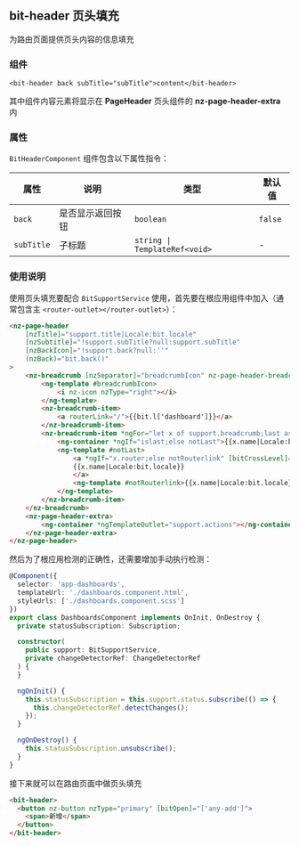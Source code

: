 ## bit-header 页头填充

为路由页面提供页头内容的信息填充

### 组件

`<bit-header back subTitle="subTitle">content</bit-header>`

其中组件内容元素将显示在 **PageHeader** 页头组件的 **nz-page-header-extra** 内

### 属性

`BitHeaderComponent` 组件包含以下属性指令：

| 属性       | 说明             | 类型                         | 默认值  |
| ---------- | ---------------- | ---------------------------- | ------- |
| `back`     | 是否显示返回按钮 | `boolean`                    | `false` |
| `subTitle` | 子标题           | `string \| TemplateRef<void>` | -       |

### 使用说明

使用页头填充要配合 `BitSupportService` 使用，首先要在根应用组件中加入（通常包含主 `<router-outlet></router-outlet>`）：

```html
<nz-page-header
    [nzTitle]="support.title|Locale:bit.locale"
    [nzSubtitle]="!support.subTitle?null:support.subTitle"
    [nzBackIcon]="!support.back?null:''"
    (nzBack)="bit.back()"
>
    <nz-breadcrumb [nzSeparator]="breadcrumbIcon" nz-page-header-breadcrumb>
        <ng-template #breadcrumbIcon>
            <i nz-icon nzType="right"></i>
        </ng-template>
        <nz-breadcrumb-item>
            <a routerLink="/">{{bit.l['dashboard']}}</a>
        </nz-breadcrumb-item>
        <nz-breadcrumb-item *ngFor="let x of support.breadcrumb;last as islast">
            <ng-container *ngIf="islast;else notLast">{{x.name|Locale:bit.locale}}</ng-container>
            <ng-template #notLast>
                <a *ngIf="x.router;else notRouterlink" [bitCrossLevel]="x.key">
                {{x.name|Locale:bit.locale}}
                </a>
                <ng-template #notRouterlink>{{x.name|Locale:bit.locale}}</ng-template>
            </ng-template>
        </nz-breadcrumb-item>
    </nz-breadcrumb>
    <nz-page-header-extra>
        <ng-container *ngTemplateOutlet="support.actions"></ng-container>
    </nz-page-header-extra>
</nz-page-header>
```

然后为了根应用检测的正确性，还需要增加手动执行检测：

```typescript
@Component({
  selector: 'app-dashboards',
  templateUrl: './dashboards.component.html',
  styleUrls: ['./dashboards.component.scss']
})
export class DashboardsComponent implements OnInit, OnDestroy {
  private statusSubscription: Subscription;

  constructor(
    public support: BitSupportService,
    private changeDetectorRef: ChangeDetectorRef
  ) {
  }

  ngOnInit() {
    this.statusSubscription = this.support.status.subscribe(() => {
      this.changeDetectorRef.detectChanges();
    });
  }

  ngOnDestroy() {
    this.statusSubscription.unsubscribe();
  }
}
```

接下来就可以在路由页面中做页头填充

```html
<bit-header>
  <button nz-button nzType="primary" [bitOpen]="['any-add']">
    <span>新增</span>
  </button>
</bit-header>
```